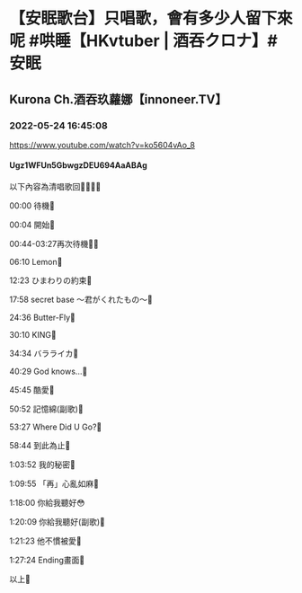 # 【安眠歌台】只唱歌，會有多少人留下來呢 #哄睡【HKvtuber | 酒吞クロナ】#安眠

## Kurona Ch.酒吞玖蘿娜【innoneer.TV】

### 2022-05-24 16:45:08

https://www.youtube.com/watch?v=ko5604vAo_8

#### Ugz1WFUn5GbwgzDEU694AaABAg

以下內容為清唱歌回💜🖤💜🖤

00:00 待機💜

00:04 開始🖤

00:44-03:27再次待機💜🖤

06:10 Lemon💜

12:23 ひまわりの約束🖤

17:58 secret base 〜君がくれたもの〜💜

24:36 Butter-Fly🖤

30:10 KING💜

34:34 バラライカ🤣

40:29 God knows...🖤

45:45 酷愛💜

50:52 記憶綿(副歌)🖤

53:27 Where Did U Go?💜

58:44 到此為止🖤

1:03:52 我的秘密💜

1:09:55 「再」心亂如麻🖤

1:18:00 你給我聽好😳

1:20:09 你給我聽好(副歌)💜

1:21:23 他不慣被愛🖤

1:27:24 Ending畫面💜

以上🙇


